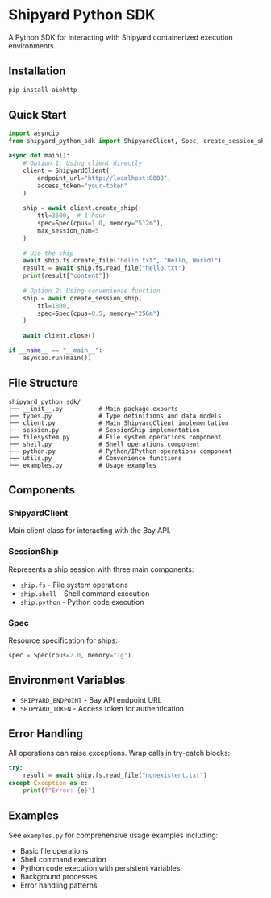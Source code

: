 # Shipyard Python SDK

A Python SDK for interacting with Shipyard containerized execution environments.

## Installation

```bash
pip install aiohttp
```

## Quick Start

```python
import asyncio
from shipyard_python_sdk import ShipyardClient, Spec, create_session_ship

async def main():
    # Option 1: Using client directly
    client = ShipyardClient(
        endpoint_url="http://localhost:8000",
        access_token="your-token"
    )
    
    ship = await client.create_ship(
        ttl=3600,  # 1 hour
        spec=Spec(cpus=1.0, memory="512m"),
        max_session_num=5
    )
    
    # Use the ship
    await ship.fs.create_file("hello.txt", "Hello, World!")
    result = await ship.fs.read_file("hello.txt")
    print(result["content"])
    
    # Option 2: Using convenience function
    ship = await create_session_ship(
        ttl=1800,
        spec=Spec(cpus=0.5, memory="256m")
    )
    
    await client.close()

if __name__ == "__main__":
    asyncio.run(main())
```

## File Structure

```
shipyard_python_sdk/
├── __init__.py          # Main package exports
├── types.py             # Type definitions and data models
├── client.py            # Main ShipyardClient implementation
├── session.py           # SessionShip implementation
├── filesystem.py        # File system operations component
├── shell.py             # Shell operations component
├── python.py            # Python/IPython operations component
├── utils.py             # Convenience functions
└── examples.py          # Usage examples
```

## Components

### ShipyardClient
Main client class for interacting with the Bay API.

### SessionShip
Represents a ship session with three main components:
- `ship.fs` - File system operations
- `ship.shell` - Shell command execution  
- `ship.python` - Python code execution

### Spec
Resource specification for ships:
```python
spec = Spec(cpus=2.0, memory="1g")
```

## Environment Variables

- `SHIPYARD_ENDPOINT` - Bay API endpoint URL
- `SHIPYARD_TOKEN` - Access token for authentication

## Error Handling

All operations can raise exceptions. Wrap calls in try-catch blocks:

```python
try:
    result = await ship.fs.read_file("nonexistent.txt")
except Exception as e:
    print(f"Error: {e}")
```

## Examples

See `examples.py` for comprehensive usage examples including:
- Basic file operations
- Shell command execution
- Python code execution with persistent variables
- Background processes
- Error handling patterns
